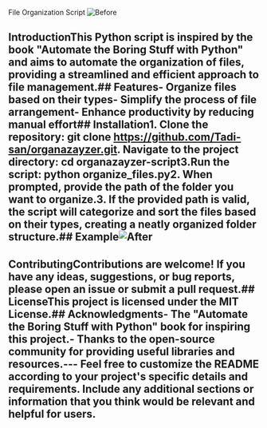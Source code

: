 File Organization Script
![Before](https://res.cloudinary.com/dlwya38pr/image/upload/v1707589621/beforeandafter/wayz2ifhoszn26oautre.png)
## IntroductionThis Python script is inspired by the book "Automate the Boring Stuff with Python" and aims to automate the organization of files, providing a streamlined and efficient approach to file management.## Features- Organize files based on their types- Simplify the process of file arrangement- Enhance productivity by reducing manual effort## Installation1. Clone the repository: git clone https://github.com/Tadi-san/organazayzer.git. Navigate to the project directory: cd organazayzer-script3.Run the script: python organize_files.py2. When prompted, provide the path of the folder you want to organize.3. If the provided path is valid, the script will categorize and sort the files based on their types, creating a neatly organized folder structure.## Example![After](https://res.cloudinary.com/dlwya38pr/image/upload/v1707589837/beforeandafter/dnhteuroxufhyplfwihr.png)
## ContributingContributions are welcome! If you have any ideas, suggestions, or bug reports, please open an issue or submit a pull request.## LicenseThis project is licensed under the MIT License.## Acknowledgments- The "Automate the Boring Stuff with Python" book for inspiring this project.- Thanks to the open-source community for providing useful libraries and resources.--- Feel free to customize the README according to your project's specific details and requirements. Include any additional sections or information that you think would be relevant and helpful for users.
